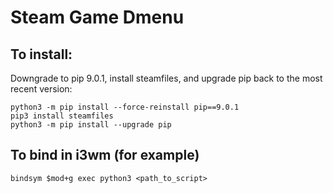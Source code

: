 # Steam Game Dmenu

## To install:
Downgrade to pip 9.0.1, install steamfiles, and upgrade pip back to the most recent version:
```
python3 -m pip install --force-reinstall pip==9.0.1
pip3 install steamfiles
python3 -m pip install --upgrade pip
```

## To bind in i3wm (for example)
`bindsym $mod+g exec python3 <path_to_script>`
